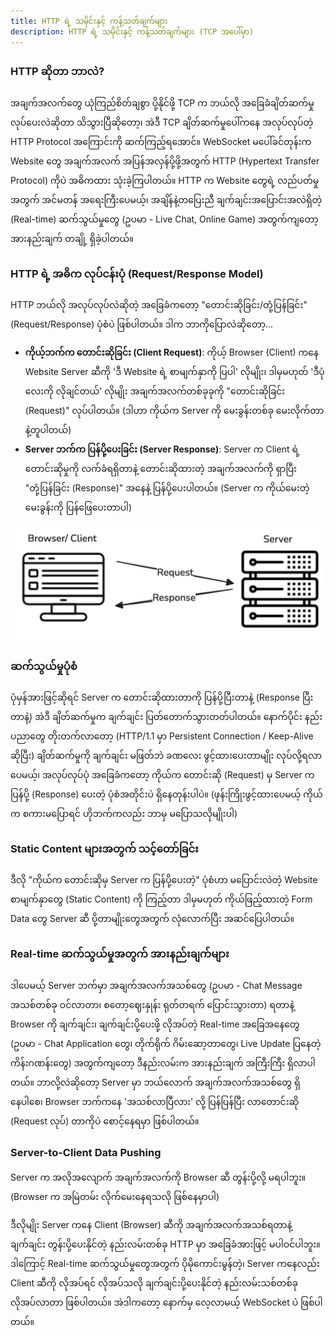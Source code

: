 ```yaml
---
title: HTTP ရဲ့ သမိုင်းနှင့် ကန့်သတ်ချက်များ
description: HTTP ရဲ့ သမိုင်းနှင့် ကန့်သတ်ချက်များ (TCP အပေါ်မှာ)
---
```


### HTTP ဆိုတာ ဘာလဲ?

အချက်အလက်တွေ ယုံကြည်စိတ်ချစွာ ပို့နိုင်ဖို့ TCP က ဘယ်လို အခြေခံချိတ်ဆက်မှု လုပ်ပေးလဲဆိုတာ သိသွားပြီဆိုတော့၊ အဲဒီ TCP ချိတ်ဆက်မှုပေါ်ကနေ အလုပ်လုပ်တဲ့ HTTP Protocol အကြောင်းကို ဆက်ကြည့်ရအောင်။ WebSocket မပေါ်ခင်တုန်းက Website တွေ အချက်အလက် အပြန်အလှန်ပို့ဖို့အတွက် HTTP (Hypertext Transfer Protocol) ကိုပဲ အဓိကထား သုံးခဲ့ကြပါတယ်။ HTTP က Website တွေရဲ့ လည်ပတ်မှုအတွက် အင်မတန် အရေးကြီးပေမယ့်၊ အချိန်နဲ့တပြေးညီ ချက်ချင်းအပြောင်းအလဲရှိတဲ့ (Real-time) ဆက်သွယ်မှုတွေ (ဥပမာ - Live Chat, Online Game) အတွက်ကျတော့ အားနည်းချက် တချို့ ရှိခဲ့ပါတယ်။

### HTTP ရဲ့ အဓိက လုပ်ငန်းပုံ (Request/Response Model)

HTTP ဘယ်လို အလုပ်လုပ်လဲဆိုတဲ့ အခြေခံကတော့ "တောင်းဆိုခြင်း/တုံ့ပြန်ခြင်း" (Request/Response) ပုံစံပဲ ဖြစ်ပါတယ်။ ဒါက ဘာကိုပြောလဲဆိုတော့...

- **ကိုယ့်ဘက်က တောင်းဆိုခြင်း (Client Request)**: ကိုယ့် Browser (Client) ကနေ Website Server ဆီကို 'ဒီ Website ရဲ့ စာမျက်နှာကို ပြပါ' လိုမျိုး၊ ဒါမှမဟုတ် 'ဒီပုံလေးကို လိုချင်တယ်' လိုမျိုး အချက်အလက်တစ်ခုခုကို "တောင်းဆိုခြင်း (Request)" လုပ်ပါတယ်။ (ဒါဟာ ကိုယ်က Server ကို မေးခွန်းတစ်ခု မေးလိုက်တာနဲ့တူပါတယ်)
- **Server ဘက်က ပြန်ပို့ပေးခြင်း (Server Response)**: Server က Client ရဲ့ တောင်းဆိုမှုကို လက်ခံရရှိတာနဲ့ တောင်းဆိုထားတဲ့ အချက်အလက်ကို ရှာပြီး "တုံ့ပြန်ခြင်း (Response)" အနေနဲ့ ပြန်ပို့ပေးပါတယ်။ (Server က ကိုယ်မေးတဲ့ မေးခွန်းကို ပြန်ဖြေပေးတာပါ)

<div class='flex justify-center p-4'>
<img class="mx-auto" src="/src/assets/request-response.png" alt="HTTP request response" width="500" height="auto">
</div>

### ဆက်သွယ်မှုပုံစံ

ပုံမှန်အားဖြင့်ဆိုရင် Server က တောင်းဆိုထားတာကို ပြန်ပို့ပြီးတာနဲ့ (Response ပြီးတာနဲ့) အဲဒီ ချိတ်ဆက်မှုက ချက်ချင်း ပြတ်တောက်သွားတတ်ပါတယ်။ နောက်ပိုင်း နည်းပညာတွေ တိုးတက်လာတော့ (HTTP/1.1 မှာ Persistent Connection / Keep-Alive ဆိုပြီး) ချိတ်ဆက်မှုကို ချက်ချင်း မဖြတ်ဘဲ ခဏလေး ဖွင့်ထားပေးတာမျိုး လုပ်လို့ရလာပေမယ့်၊ အလုပ်လုပ်ပုံ အခြေခံကတော့ ကိုယ်က တောင်းဆို (Request) မှ Server က ပြန်ပို့ (Response) ပေးတဲ့ ပုံစံအတိုင်းပဲ ရှိနေတုန်းပါပဲ။ (ဖုန်းကြိုးဖွင့်ထားပေမယ့် ကိုယ်က စကားမပြောရင် ဟိုဘက်ကလည်း ဘာမှ မပြောသလိုမျိုးပါ)

### Static Content များအတွက် သင့်တော်ခြင်း

ဒီလို "ကိုယ်က တောင်းဆိုမှ Server က ပြန်ပို့ပေးတဲ့" ပုံစံဟာ မပြောင်းလဲတဲ့ Website စာမျက်နှာတွေ (Static Content) ကို ကြည့်တာ ဒါမှမဟုတ် ကိုယ်ဖြည့်ထားတဲ့ Form Data တွေ Server ဆီ ပို့တာမျိုးတွေအတွက် လုံလောက်ပြီး အဆင်ပြေပါတယ်။

### Real-time ဆက်သွယ်မှုအတွက် အားနည်းချက်များ

ဒါပေမယ့် Server ဘက်မှာ အချက်အလက်အသစ်တွေ (ဥပမာ - Chat Message အသစ်တစ်ခု ဝင်လာတာ၊ စတော့ဈေးနှုန်း ရုတ်တရက် ပြောင်းသွားတာ) ရတာနဲ့ Browser ကို ချက်ချင်း၊ ချက်ချင်းပို့ပေးဖို့ လိုအပ်တဲ့ Real-time အခြေအနေတွေ (ဥပမာ - Chat Application တွေ၊ တိုက်ရိုက် ဂိမ်းဆော့တာတွေ၊ Live Update ပြနေတဲ့ ကိန်းဂဏန်းတွေ) အတွက်ကျတော့ ဒီနည်းလမ်းက အားနည်းချက် အကြီးကြီး ရှိလာပါတယ်။ ဘာလို့လဲဆိုတော့ Server မှာ ဘယ်လောက် အချက်အလက်အသစ်တွေ ရှိနေပါစေ၊ Browser ဘက်ကနေ 'အသစ်လာပြီလား' လို့ ပြန်ပြန်ပြီး လာတောင်းဆို (Request လုပ်) တာကိုပဲ စောင့်နေရမှာ ဖြစ်ပါတယ်။

### Server-to-Client Data Pushing

Server က အလိုအလျောက် အချက်အလက်ကို Browser ဆီ တွန်းပို့လို့ မရပါဘူး။ (Browser က အမြဲတမ်း လိုက်မေးနေရသလို ဖြစ်နေမှာပါ)

ဒီလိုမျိုး Server ကနေ Client (Browser) ဆီကို အချက်အလက်အသစ်ရတာနဲ့ ချက်ချင်း တွန်းပို့ပေးနိုင်တဲ့ နည်းလမ်းတစ်ခု HTTP မှာ အခြေခံအားဖြင့် မပါဝင်ပါဘူး။ ဒါကြောင့် Real-time ဆက်သွယ်မှုတွေအတွက် ပိုမိုကောင်းမွန်တဲ့၊ Server ကနေလည်း Client ဆီကို လိုအပ်ရင် လိုအပ်သလို ချက်ချင်းပို့ပေးနိုင်တဲ့ နည်းလမ်းသစ်တစ်ခု လိုအပ်လာတာ ဖြစ်ပါတယ်။ အဲဒါကတော့ နောက်မှ လေ့လာမယ့် WebSocket ပဲ ဖြစ်ပါတယ်။


